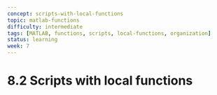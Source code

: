 ```yaml
---
concept: scripts-with-local-functions
topic: matlab-functions
difficulty: intermediate
tags: [MATLAB, functions, scripts, local-functions, organization]
status: learning
week: 7
---
```


# 8.2 Scripts with local functions